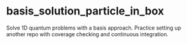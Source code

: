 # basis_solution_particle_in_box
Solve 1D quantum problems with a basis approach. Practice setting up another repo with coverage checking and continuous integration.
